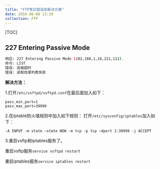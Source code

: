 ```yaml
---
title: "FTP常见错误及解决方案"
date: 2016-06-08 13:39
collection: FTP
---
```

[TOC]

## 227 Entering Passive Mode
```bash
响应: 227 Entering Passive Mode (192,168,1,16,221,111).
命令: LIST
错误: 连接超时
错误: 读取目录列表失败
```
**解决方法：**

1.打开`/etc/vsftpd/vsftpd.conf`在最后面加入如下：
```
pasv_min_port=1
pasv_max_port=30999
```
2.在iptable防火墙规则中加入如下规则：
打开`/etc/sysconfig/iptables`加入如下：
```
-A INPUT -m state –state NEW -m tcp -p tcp –dport 1:30999 -j ACCEPT
```
3.重启vsftp和iptables服务了。

  重启vsftp服务`service vsftpd restart`

  重启iptables服务`service iptables restart`
